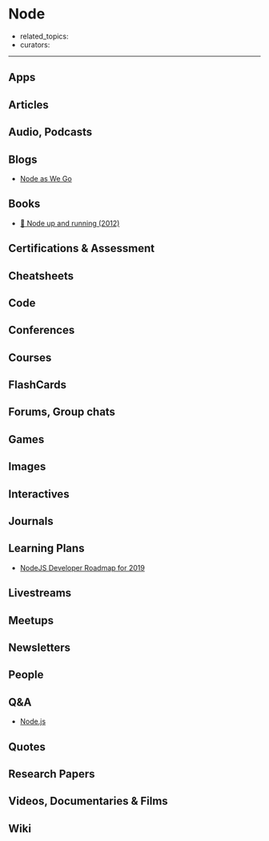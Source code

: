 # Node

- related_topics:
- curators:

------

## Apps

## Articles

## Audio, Podcasts

## Blogs

- [Node as We Go](http://blog.trevnorris.com/)

## Books

- [📖 Node up and running (2012)](http://chimera.labs.oreilly.com/books/1234000001808/index.html)


## Certifications & Assessment

## Cheatsheets

## Code

## Conferences

## Courses

## FlashCards

## Forums, Group chats

## Games

## Images

## Interactives

## Journals

## Learning Plans

- [NodeJS Developer Roadmap for 2019](https://github.com/aliyr/Nodejs-Developer-Roadmap)

## Livestreams

## Meetups

## Newsletters

## People

## Q&A

- [Node.js](https://www.quora.com/topic/Node-js)

## Quotes

## Research Papers

## Videos, Documentaries & Films

## Wiki
